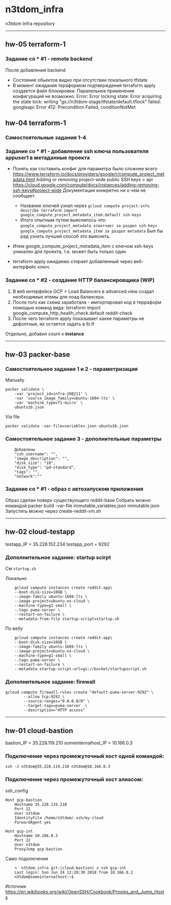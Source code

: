 # n3tdom_infra
n3tdom Infra repository

---
## hw-05 terraform-1

### Задание со * #1 - remote backend
После добавления backend 
- Состояние обьектов видно при отсутствии локального tfstate
- В момент ожидания тераформом подтверждения terraform apply создается файл блокировки. Паралельное применение конфигураций не возможно:
Error: Error locking state: Error acquiring the state lock: writing "gs://n3tdom-stage/tfstate/default.tflock" failed: googleapi: Error 412: Precondition Failed, conditionNotMet





## hw-04 terraform-1

### Самостоятельные задания 1-4
    
### Задание со * #1 -  добавление ssh ключа пользователя appuser1 в метаданные проекта
- Понять как составить конфиг для параметра было сложнее всего
    https://www.terraform.io/docs/providers/google/r/compute_project_metadata.html
    Adding or removing project-wide public SSH keys > api
    https://cloud.google.com/compute/docs/instances/adding-removing-ssh-keys#project-wide
    Документация конкретно ни о чем не сообщает.
    - Название ключей узнал через
    `gcloud compute project-info describe
    terraform import google_compute_project_metadata_item.default ssh-keys`
    - Итого опытным путем выяснилось что:
    `google_compute_project_metadata ответчает за раздел ssh-keys
    google_compute_project_metadata_item за раздел metadata`
    Был бы рад узнать лучший способ это выяснить.
    
- Итем google_compute_project_metadata_item с ключом ssh-keys уникален для проекта, т.е. может быть только один
- terraform apply ожидаемо стирает добавленный через веб-интерфейс ключ.


### Задание со * #2 - создание HTTP балансировщика (WIP)
1. В веб интерфейсе GCP > Load Balancers в advanced view создал необходимые итемы для лоад балансера.
2. После того как схема заработала - импортировал код в терраформ помощью команд вида:
     terraform import google_compute_http_health_check.default reddit-check
3. После чего terraform apply показывает какие параметры не дефолтные, их остается задать в lb.tf

Отдельно, добавил count к **instance**

---

## hw-03 packer-base

### Самостоятельное задание 1 и 2 - параметризация
Manually

    packer validate \
        -var 'project_id=infra-208211' \
        -var 'source_image_family=ubuntu-1604-lts' \
        -var 'machine_type=f1-micro' \
        ubuntu16.json

Via file

    packer validate -var-file=variables.json ubuntu16.json

### Самостоятельное задание 3 - дополнительные параметры
        Добавлены
        "ssh_username": "",
        "image_description": "",
        "disk_size": "10",
        "disk_type": "pd-standard",
        "tags": "",
        "network":""

### Задание со * #1 - образ с автозапуском приложения

Образ сделан поверх существующего reddit-base
Собрать можно командой packer build -var-file immutable_variables.json immutable.json
Запустить можно через create-reddit-vm.sh

---

## hw-02 cloud-testapp
testapp_IP = 35.228.152.234
testapp_port = 9292

### Дополнительное задание: startup scirpt
См ``startup.sh``

Локально

        gcloud compute instances create reddit-app\
        --boot-disk-size=10GB \
        --image-family ubuntu-1604-lts \
        --image-project=ubuntu-os-cloud \
        --machine-type=g1-small \
        --tags puma-server \
        --restart-on-failure \
        --metadata-from-file startup-script=startup.sh

По вебу

        gcloud compute instances create reddit-app\
        --boot-disk-size=10GB \
        --image-family ubuntu-1604-lts \
        --image-project=ubuntu-os-cloud \
        --machine-type=g1-small \
        --tags puma-server \
        --restart-on-failure \
        --metadata startup-script-url=gs://bucket/startupscript.sh

### Дополнительное задание: firewall

    gcloud compute firewall-rules create "default-puma-server-9292" \
            --allow tcp:9292 \
            --source-ranges="0.0.0.0/0" \
            --target-tags=puma-server  \
            --description="HTTP access"

---

## hw-01 cloud-bastion
bastion_IP = 35.228.119.210
someinternalhost_IP = 10.166.0.3

### Подключение через промежуточный хост одной командой:
    ssh -J n3tdom@35.228.119.210 n3tdom@10.166.0.3

### Подключение через промежуточный хост алиасом:
ssh_config

    Host gcp-bastion
        Hostname 35.228.119.210
        Port 22
        User n3tdom
        IdentityFile /home/n3tdom/.ssh/my-cloud
        ForwardAgent yes

    Host gcp-int
        Hostname 10.166.0.3
        Port 22
        User n3tdom
        ProxyJump gcp-bastion

Само подключение

        ➜  n3tdom_infra git:(cloud-bastion) ✗ ssh gcp-int
        Last login: Sun Jun 24 12:20:30 2018 from 10.166.0.2
        n3tdom@someinternalhost:~$ 

Источник https://en.wikibooks.org/wiki/OpenSSH/Cookbook/Proxies_and_Jump_Hosts
